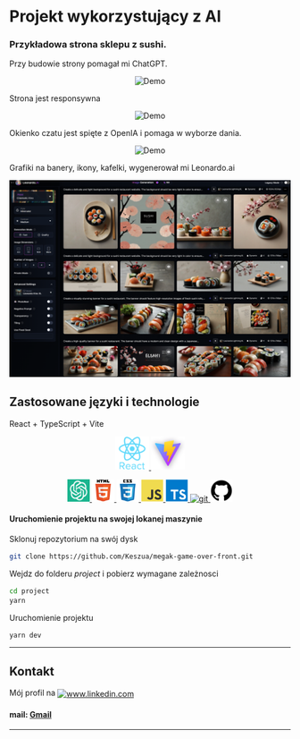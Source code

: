 # Projekt wykorzystujący z AI

### Przykładowa strona sklepu z sushi.







Przy budowie strony pomagał mi ChatGPT. 

<p align="center">
  <img src="./readme/film1.gif" alt="Demo" width="600"/>
</p>


Strona jest responsywna

<p align="center">
  <img src="./readme/film2.gif" alt="Demo" width="600"/>
</p>

Okienko czatu jest spięte z OpenIA i pomaga w wyborze dania.

<p align="center">
  <img src="./readme/film3.gif" alt="Demo" width="600"/>
</p>


Grafiki na banery, ikony, kafelki, wygenerował mi Leonardo.ai

<p align="center" float="top">
  <img src="./readme/leonardo.jpg" alt="Leonardo.ai" width="800"/>
  
</p>




## Zastosowane języki i technologie

React + TypeScript + Vite

<p align="center">
  <a href="https://reactjs.org/" target="_blank" rel="noreferrer"> <img src="https://raw.githubusercontent.com/devicons/devicon/master/icons/react/react-original-wordmark.svg" alt="react" width="60" height="60"/>
  </a> 
  <a href="https://vitejs.dev/" target="_blank" rel="noreferrer"> <img src="./readme/vite.png" alt="react" width="60" height="60"/>
  </a> 
</p>
<p align="center">
  <a href="https://openai.com/" target="_blank" rel="noreferrer"> <img src="./readme/gpt.jpg" alt="ChatGPT" width="40" height="40"/> 
  </a> 
  <a href="https://www.w3.org/html/" target="_blank" rel="noreferrer"> <img src="https://raw.githubusercontent.com/devicons/devicon/master/icons/html5/html5-original-wordmark.svg" alt="html5" width="40" height="40"/> 
  </a> 
  <a href="https://www.w3schools.com/css/" target="_blank" rel="noreferrer">
  <img src="https://raw.githubusercontent.com/devicons/devicon/master/icons/css3/css3-original-wordmark.svg" alt="css3" width="40" height="40"/> 
  </a> 
  <a href="https://developer.mozilla.org/en-US/docs/Web/JavaScript" target="_blank" rel="noreferrer"> <img src="https://raw.githubusercontent.com/devicons/devicon/master/icons/javascript/javascript-original.svg" alt="javascript" width="40" height="40"/>
  </a> 
  <a href="https://www.typescriptlang.org/" target="_blank" rel="noreferrer"> <img src="https://raw.githubusercontent.com/devicons/devicon/master/icons/typescript/typescript-original.svg" alt="typescript" width="40" height="40"/>
  </a> 
  <a href="https://git-scm.com/" target="_blank" rel="noreferrer"> <img src="https://www.vectorlogo.zone/logos/git-scm/git-scm-icon.svg" alt="git" width="40" height="40"/> 
  </a>
  <a href="https://github.com/" target="_blank" rel="noreferrer"> <img src="./readme/github.png" alt="github" width="40" height="40"/> 
  </a> 
</p>


#### Uruchomienie projektu na swojej lokanej maszynie

Sklonuj repozytorium na swój dysk

```bash
git clone https://github.com/Keszua/megak-game-over-front.git
```

Wejdz do folderu *project* i pobierz wymagane zależnosci

```bash
cd project
yarn
```

Uruchomienie projektu

```bash
yarn dev
```


<hr/>

## Kontakt

Mój profil na <a href="https://www.linkedin.com/in/karol-michalczyk-keszua83/" target="_blank" rel="noreferrer"> <img src="https://www.vectorlogo.zone/logos/linkedin/linkedin-ar21.svg" alt="www.linkedin.com" width="85" height="40" align="center"/> 
</a>

#### mail: [Gmail](mailto:keszua@gmail.com)

<hr/>
